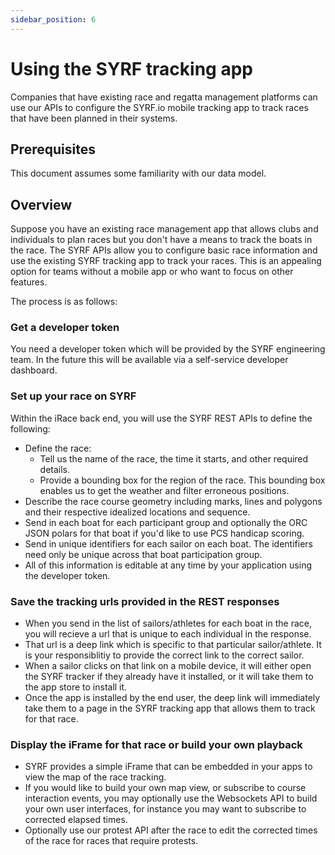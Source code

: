 ```yaml
---
sidebar_position: 6
---
```


# Using the SYRF tracking app

<script async defer data-website-id="d9c6bc6c-4456-4d65-ac9a-cd8a579d76e4" src="https://analytics.syrf.io/umami.js"></script>

Companies that have existing race and regatta management platforms can use our APIs to configure the SYRF.io mobile tracking app to track races that have been planned in their systems.

## Prerequisites

This document assumes some familiarity with our data model.

## Overview

Suppose you have an existing race management app that allows clubs and individuals to plan races but you don't have a means to track the boats in the race. 
The SYRF APIs allow you to configure basic race information and use the existing SYRF tracking app to track your races. This is an appealing option for teams without a mobile app or who want to focus on other features. 

The process is as follows:

### Get a developer token

You need a developer token which will be provided by the SYRF engineering team. 
In the future this will be available via a self-service developer dashboard. 

### Set up your race on SYRF

Within the iRace back end, you will use the SYRF REST APIs to define the following:

* Define the race:
    * Tell us the name of the race, the time it starts, and other required details.
    * Provide a bounding box for the region of the race. This bounding box enables us to get the weather and filter erroneous positions.
* Describe the race course geometry including marks, lines and polygons and their respective idealized locations and sequence.
* Send in each boat for each participant group and optionally the ORC JSON polars for that boat if you'd like to use PCS handicap scoring.
* Send in unique identifiers for each sailor on each boat. The identifiers need only be unique across that boat participation group.
* All of this information is editable at any time by your application using the developer token.

### Save the tracking urls provided in the REST responses

* When you send in the list of sailors/athletes for each boat in the race, you will recieve a url that is unique to each individual in the response.
* That url is a deep link which is specific to that particular sailor/athlete. It is your responsiblitiy to provide the correct link to the correct sailor.
* When a sailor clicks on that link on a mobile device, it will either open the SYRF tracker if they already have it installed, or it will take them to the app store to install it.
* Once the app is installed by the end user, the deep link will immediately take them to a page in the SYRF tracking app that allows them to track for that race.

### Display the iFrame for that race or build your own playback

* SYRF provides a simple iFrame that can be embedded in your apps to view the map of the race tracking.
* If you would like to build your own map view, or subscribe to course interaction events, you may optionally use the Websockets API to build your own user interfaces, for instance you may want to subscribe to corrected elapsed times.
* Optionally use our protest API after the race to edit the corrected times of the race for races that require protests.

